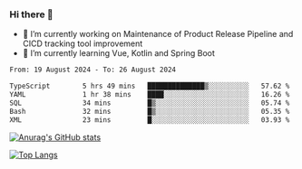 ### Hi there 👋

- 🔭 I’m currently working on Maintenance of Product Release Pipeline and CICD tracking tool improvement
- 🌱 I’m currently learning Vue, Kotlin and Spring Boot

<!--START_SECTION:waka-->

```txt
From: 19 August 2024 - To: 26 August 2024

TypeScript        5 hrs 49 mins   ██████████████▒░░░░░░░░░░   57.62 %
YAML              1 hr 38 mins    ████░░░░░░░░░░░░░░░░░░░░░   16.26 %
SQL               34 mins         █▒░░░░░░░░░░░░░░░░░░░░░░░   05.74 %
Bash              32 mins         █▒░░░░░░░░░░░░░░░░░░░░░░░   05.35 %
XML               23 mins         █░░░░░░░░░░░░░░░░░░░░░░░░   03.93 %
```

<!--END_SECTION:waka-->

[![Anurag's GitHub stats](https://github-readme-stats.vercel.app/api?username=yunhao981&show_icons=true&theme=solarized-dark)](https://github.com/anuraghazra/github-readme-stats)

[![Top Langs](https://github-readme-stats.vercel.app/api/top-langs/?username=yunhao981&theme=solarized-dark&layout=compact)](https://github.com/anuraghazra/github-readme-stats)

<!--
**yunhao981/yunhao981** is a ✨ _special_ ✨ repository because its `README.md` (this file) appears on your GitHub profile.

Here are some ideas to get you started:

- 🔭 I’m currently working on Maintenance of Release Pipeline and CICD tracking tool improvement
- 🌱 I’m currently learning Vue, Kotlin and Spring Boot
- 👯 I’m looking to collaborate on ...
- 🤔 I’m looking for help with ...
- 💬 Ask me about ...
- 📫 How to reach me: ...
- 😄 Pronouns: ...
- ⚡ Fun fact: ...
-->


